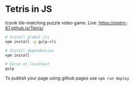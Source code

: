 # Tetris in JS
Iconik tile-matching puzzle video game. Live: https://piotrn-87.github.io/Tetris/

```bash
# Install global cli
npm install -g gulp-cli

# Install dependencies
npm install

# Serve on localhost
gulp
```

To publish your page using github pages use `npm run deploy`
